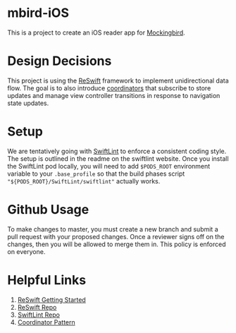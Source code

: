 # mbird-iOS
This is a project to create an iOS reader app for [Mockingbird](http://www.mbird.com).

# Design Decisions
This project is using the [ReSwift](https://github.com/ReSwift/ReSwift) framework to implement unidirectional data flow. The goal is to also introduce [coordinators](http://khanlou.com/2015/01/the-coordinator/) that subscribe to store updates and manage view controller transitions in response to navigation state updates.

# Setup
We are tentatively going with [SwiftLint](https://github.com/realm/SwiftLint) to enforce a consistent coding style. The setup is outlined in the readme on the swiftlint website. Once you install the SwiftLint pod locally, you will need to add `$PODS_ROOT` environment variable to your `.base_profile` so that the build phases script `"${PODS_ROOT}/SwiftLint/swiftlint"` actually works.

# Github Usage
To make changes to master, you must create a new branch and submit a pull request with your proposed changes. Once a reviewer signs off on the changes, then you will be allowed to merge them in. This policy is enforced on everyone.

# Helpful Links
1. [ReSwift Getting Started](http://reswift.github.io/ReSwift/master/getting-started-guide.html)
1. [ReSwift Repo](https://github.com/ReSwift/ReSwift)
1. [SwiftLint Repo](https://github.com/realm/SwiftLint)
1. [Coordinator Pattern](http://khanlou.com/2015/01/the-coordinator/)
